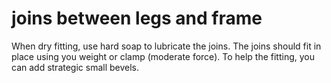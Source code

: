 # joins between legs and frame #
When dry fitting, use hard soap to lubricate the joins.
The joins should fit in place using you weight or clamp (moderate force).
To help the fitting, you can add strategic small bevels.